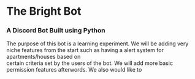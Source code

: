 # The Bright Bot
<h3>A Discord Bot Built using Python</h3>


<p>The purpose of this bot is a learning experiment. We will be adding very niche features from the start such as having a alert system for apartments/houses based on <br>
certain criteria set by the users of the bot. We will add more basic permission features afterwords. We also would like to </p>
